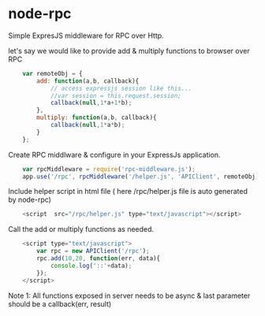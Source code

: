 node-rpc
========

Simple ExpresJS middleware for RPC over Http.


let's say we would like to provide add & multiply functions to browser over RPC

```javascript
    var remoteObj = {
        add: function(a,b, callback){
            // access expressjs session like this...
            //var session = this.request.session;
            callback(null,1*a+1*b);
        },
        multiply: function(a,b, callback){
            callback(null,1*a*b);
        }
    };
```

Create RPC middlware & configure in your ExpressJs application.

```javascript
    var rpcMiddleware = require('rpc-middleware.js');
    app.use('/rpc', rpcMiddleware('/helper.js', 'APIClient', remoteObj).middleware);
```

Include helper script in html file ( here /rpc/helper.js file is auto generated by node-rpc)

```javascript
    <script  src="/rpc/helper.js" type="text/javascript"></script>
```

Call the add or multiply functions as needed.
```javascript
    <script type="text/javascript">
        var rpc = new APIClient('/rpc');
        rpc.add(10,20, function(err, data){
            console.log('::'+data);
        });
    </script>
```

Note 1: All functions exposed in server needs to be async & last parameter should be a callback(err, result)




